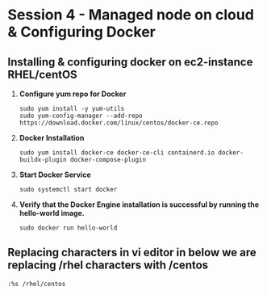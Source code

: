 # Session 4 - Managed node on cloud & Configuring Docker


## Installing & configuring docker on ec2-instance RHEL/centOS

1. **Configure yum repo for Docker**
    ```shell
    sudo yum install -y yum-utils
    sudo yum-config-manager --add-repo https://download.docker.com/linux/centos/docker-ce.repo
    ```
2. **Docker Installation**
    ```shell
    sudo yum install docker-ce docker-ce-cli containerd.io docker-buildx-plugin docker-compose-plugin
    ```
4. **Start Docker Service**
    ```shell
    sudo systemctl start docker
    ```
5. **Verify that the Docker Engine installation is successful by running the hello-world image.**
    ```shell
    sudo docker run hello-world
    ```
## Replacing characters in vi editor in below we are replacing /rhel characters with /centos
```shell
:%s /rhel/centos
```